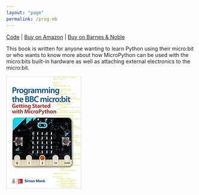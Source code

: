 ```yaml
---
layout: "page"
permalink: /prog-mb
---
```


[Code](https://github.com/simonmonk/prog_mb) | [Buy on Amazon](https://www.amazon.com/Programming-BBC-micro-Getting-MicroPython/dp/1260117588) | [Buy on Barnes & Noble](https://www.barnesandnoble.com/w/programming-the-bbc-micro-simon-monk-dr/1127008798)

This book is written for anyone wanting to learn Python using their micro:bit or who wants to know more about how MicroPython can be used with the micro:bits built-in hardware as well as attaching external electronics to the micro:bit.

![cover](/assets/images/cover_prog_mb_sm.jpg)

